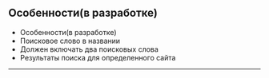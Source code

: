 
## Особенности(в разработке)


- Особенности(в разработке)
- Поисковое слово в названии
- Должен включать два поисковых слова
- Результаты поиска для определенного сайта

---
